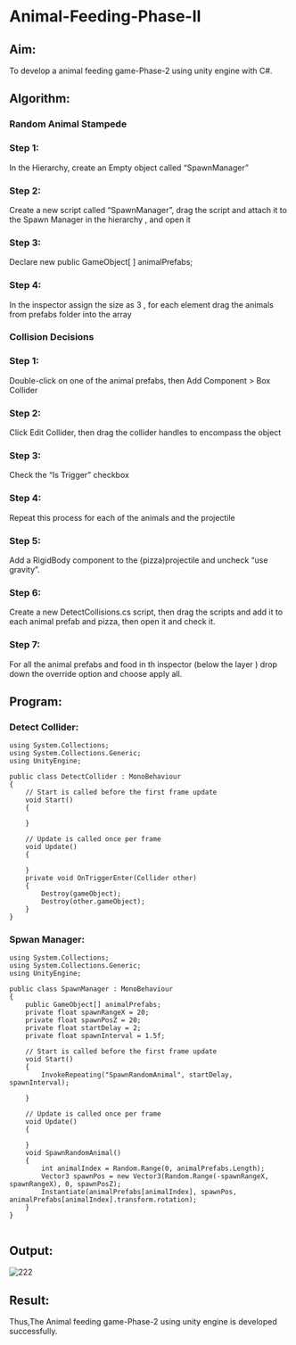 # Animal-Feeding-Phase-II

## Aim:
To develop a animal feeding game-Phase-2 using unity engine with C#.

## Algorithm:
### Random Animal Stampede
### Step 1:
In the Hierarchy, create an Empty object called “SpawnManager”
### Step 2:
Create a new script called “SpawnManager”, drag the script and attach it to the Spawn Manager in the hierarchy , and open it
### Step 3:
Declare new public GameObject[ ] animalPrefabs;
### Step 4: 
In the inspector assign the size as 3 , for each element drag the animals from prefabs folder into the array

### Collision Decisions
### Step 1:
Double-click on one of the animal prefabs, then Add Component > Box Collider
### Step 2:
Click Edit Collider, then drag the collider handles to encompass the object
### Step 3:
Check the “Is Trigger” checkbox
### Step 4:
Repeat this process for each of the animals and the projectile
### Step 5:
Add a RigidBody component to the (pizza)projectile and uncheck “use gravity”.
### Step 6: 
Create a new DetectCollisions.cs script, then drag the scripts and add it to each animal prefab and pizza, then open it and check it.
### Step 7:
For all the animal prefabs and food in th inspector (below the  layer ) drop down the override option and choose apply all.

## Program:
### Detect Collider:
```
using System.Collections;
using System.Collections.Generic;
using UnityEngine;

public class DetectCollider : MonoBehaviour
{
    // Start is called before the first frame update
    void Start()
    {
        
    }

    // Update is called once per frame
    void Update()
    {
        
    }
    private void OnTriggerEnter(Collider other)
    {
        Destroy(gameObject);
        Destroy(other.gameObject);
    }
}

```
### Spwan Manager:
```
using System.Collections;
using System.Collections.Generic;
using UnityEngine;

public class SpawnManager : MonoBehaviour
{
    public GameObject[] animalPrefabs;
    private float spawnRangeX = 20;
    private float spawnPosZ = 20;
    private float startDelay = 2;
    private float spawnInterval = 1.5f;

    // Start is called before the first frame update
    void Start()
    {
        InvokeRepeating("SpawnRandomAnimal", startDelay, spawnInterval);

    }

    // Update is called once per frame
    void Update()
    {

    }
    void SpawnRandomAnimal()
    {
        int animalIndex = Random.Range(0, animalPrefabs.Length);
        Vector3 spawnPos = new Vector3(Random.Range(-spawnRangeX, spawnRangeX), 0, spawnPosZ);
        Instantiate(animalPrefabs[animalIndex], spawnPos, animalPrefabs[animalIndex].transform.rotation);
    }
}


```

## Output:
![222](https://user-images.githubusercontent.com/93587823/199157541-46a4de22-0a47-41e7-88c0-23a7ac83865c.png)


## Result:
Thus,The Animal feeding game-Phase-2 using unity engine is developed successfully.

